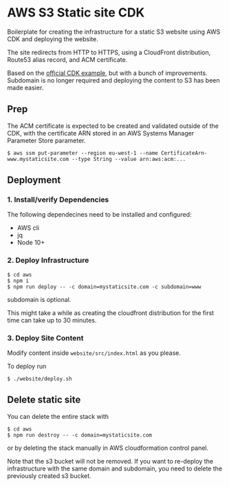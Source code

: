 # AWS S3 Static site CDK
Boilerplate for creating the infrastructure for a static S3 website using AWS CDK and deploying the website.

The site redirects from HTTP to HTTPS, using a CloudFront distribution, Route53 alias record, and ACM certificate.

Based on the [official CDK example](https://github.com/aws-samples/aws-cdk-examples/tree/master/typescript/static-site), but with a bunch of improvements. Subdomain is no longer required and deploying the content to S3 has been made easier.

## Prep
The ACM certificate is expected to be created and validated outside of the CDK, with the certificate ARN stored in an AWS Systems Manager Parameter Store parameter.

```
$ aws ssm put-parameter --region eu-west-1 --name CertificateArn-www.mystaticsite.com --type String --value arn:aws:acm:...
```

## Deployment

### 1. Install/verify Dependencies

The following dependecines need to be installed and configured:
- AWS cli
- jq
- Node 10+

### 2. Deploy Infrastructure
```
$ cd aws
$ npm i
$ npm run deploy -- -c domain=mystaticsite.com -c subdomain=www
```
subdomain is optional.

This might take a while as creating the cloudfront distribution for the first time can take up to 30 minutes.

### 3. Deploy Site Content
Modify content inside `website/src/index.html` as you please.

To deploy run
```
$ ./website/deploy.sh
```

## Delete static site
You can delete the entire stack with
```
$ cd aws
$ npm run destroy -- -c domain=mystaticsite.com
```

or by deleting the stack manually in AWS cloudformation control panel.

Note that the s3 bucket will not be removed. If you want to re-deploy the infrastructure with the same domain and subdomain, you need to delete the previously created s3 bucket.
